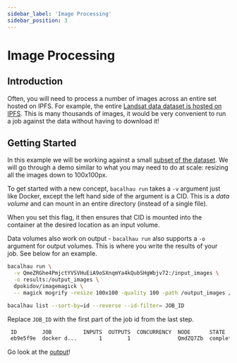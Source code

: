 ```yaml
---
sidebar_label: 'Image Processing'
sidebar_position: 3
---
```


# Image Processing

## Introduction

Often, you will need to process a number of images across an entire set hosted on IPFS. For example, the entire [Landsat data dataset is hosted on IPFS](http://cloudflare-ipfs.com/ipfs/QmeZRGhe4PmjctYVSVHuEiA9oSXnqmYa4kQubSHgWbjv72). This is many thousands of images, it would be very convenient to run a job against the data without having to download it!

## Getting Started

In this example we will be working against a small [subset of the dataset](http://cloudflare-ipfs.com/ipfs/QmeZRGhe4PmjctYVSVHuEiA9oSXnqmYa4kQubSHgWbjv72). We will go through a demo similar to what you may need to do at scale: resizing all the images down to 100x100px.

To get started with a new concept, `bacalhau run` takes a `-v` argument just like Docker, except the left hand side of the argument is a CID. This is a *data volume* and can mount in an entire directory (instead of a single file).

When you set this flag, it then ensures that CID is mounted into the container at the desired location as an input volume.

Data volumes also work on output - `bacalhau run` also supports a `-o` argument for output volumes. This is where you write the results of your job. See below for an example.

```bash
bacalhau run \
  -v QmeZRGhe4PmjctYVSVHuEiA9oSXnqmYa4kQubSHgWbjv72:/input_images \
  -o results:/output_images \
  dpokidov/imagemagick \
  -- magick mogrify -resize 100x100 -quality 100 -path /output_images /input_images/*.jpg
```

```bash
bacalhau list --sort-by=id --reverse --id-filter= JOB_ID
```

Replace `JOB_ID` with the first part of the job id from the last step.

```bash
 ID        JOB          INPUTS  OUTPUTS  CONCURRENCY  NODE      STATE         RESULT
 eb9e5f9e  docker d...       1        1               QmdZQ7Zb  complete      /ipfs/QmWngMTGcn4rM81ePQjMvAEm7rMT4brWh2DXTxD71Le532
```

Go look at the [output](http://cloudflare-ipfs.com/ipfs/QmWngMTGcn4rM81ePQjMvAEm7rMT4brWh2DXTxD71Le532)!
